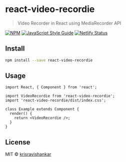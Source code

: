 # react-video-recordie

> Video Recorder in React using MediaRecorder API

[![NPM](https://img.shields.io/npm/v/react-video-recordie.svg)](https://www.npmjs.com/package/react-video-recordie) [![JavaScript Style Guide](https://img.shields.io/badge/code_style-standard-brightgreen.svg)](https://standardjs.com) [![Netlify Status](https://api.netlify.com/api/v1/badges/6ab428ac-c45a-4938-974a-6f8b9a3f9af4/deploy-status)](https://app.netlify.com/sites/react-video-recordie/deploys)

## Install

```bash
npm install --save react-video-recordie
```

## Usage

```tsx
import React, { Component } from 'react';

import VideoRecordie from 'react-video-recordie';
import 'react-video-recordie/dist/index.css';

class Example extends Component {
  render() {
    return <VideoRecordie />;
  }
}
```

## License

MIT © [krisravishankar](https://github.com/krisravishankar)
